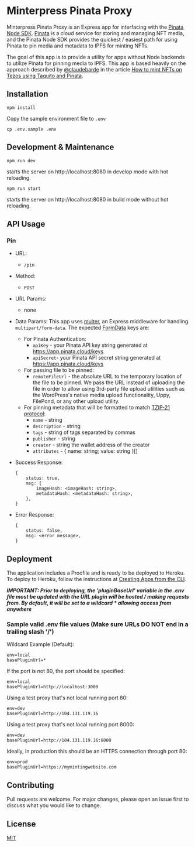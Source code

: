 # Minterpress Pinata Proxy

Minterpress Pinata Proxy is an Express app for interfacing with the [Pinata Node SDK](https://docs.pinata.cloud/pinata-node-sdk). [Pinata](https://www.pinata.cloud/) is a cloud service for storing and managing NFT media, and the Pinata Node SDK provides the quickest / easiest path for using Pinata to pin media and metadata to IPFS for minting NFTs.

The goal of this app is to provide a utility for apps without Node backends to utilize Pinata for pinning media to IPFS. This app is based heavily on the approach described by [@claudebarde](https://github.com/claudebarde) in the article [How to mint NFTs on Tezos using Taquito and Pinata](https://medium.com/ecad-labs-inc/how-to-mint-nfts-on-tezos-using-taquito-and-pinata-15a407078495).

## Installation

```
npm install
```

Copy the sample environment file to `.env`

```
cp .env.sample .env
```

## Development & Maintenance

```
npm run dev
```

starts the server on http://localhost:8080 in develop mode with hot reloading.

```
npm run start
```
starts the server on http://localhost:8080 in build mode without hot reloading.

## API Usage

### Pin

- URL: 
    - `/pin`
- Method:
    - `POST`
- URL Params:
    - none
- Data Params:
    This app uses [multer](https://www.npmjs.com/package/multer), an Express middleware for handling `multipart/form-data`. The expected [FormData](https://developer.mozilla.org/en-US/docs/Web/API/FormData) keys are:

    - For Pinata Authentication:
        - `apiKey` - your Pinata API key string generated at https://app.pinata.cloud/keys
        - `apiSecret`- your Pinata API secret string generated at https://app.pinata.cloud/keys
    - For passing file to be pinned:
        - `remoteFileUrl` - the absolute URL to the temporary location of the file to be pinned. We pass the URL instead of uploading the file in order to allow using 3rd-party file upload utilities such as the WordPress's native media upload functionality, Uppy, FilePond, or any other upload utility.
    - For pinning metadata that will be formatted to match [TZIP-21 protocol](https://tzip.tezosagora.org/proposal/tzip-21/):
        - `name` - string
        - `description` - string
        - `tags` - string of tags separated by commas
        - `publisher` - string
        - `creator` - string the wallet address of the creator
        - `attributes` - { name: string; value: string }[]
- Success Response:
    ```
    {
        status: true,
        msg: {
            imageHash: <imageHash: string>,
            metadataHash: <metadataHash: string>,
        },
    }
    ```
- Error Response:
    ```
    {
        status: false,
        msg: <error message>,
    }
    ```

## Deployment

The application includes a Procfile and is ready to be deployed to Heroku. To deploy to Heroku, follow the instructions at [Creating Apps from the CLI](https://devcenter.heroku.com/articles/creating-apps).

***IMPORTANT: Prior to deploying, the 'pluginBaseUrl' variable in the .env file most be updated with the URL plugin will be hosted / making requests from. By default, it will be set to a wildcard * allowing access from anywhere***

### Sample valid .env file values (Make sure URLs DO NOT end in a trailing slash '/')

Wildcard Example (Default):

```
env=local
basePluginUrl=*
```

If the port is not 80, the port should be specified:

```
env=local
basePluginUrl=http://localhost:3000
```

Using a test proxy that's not local running port 80:

```
env=dev
basePluginUrl=http://104.131.119.16
```

Using a test proxy that's not local running port 8000:

```
env=dev
basePluginUrl=http://104.131.119.16:8000
```

Ideally, in production this should be an HTTPS connection through port 80:

```
env=prod
basePluginUrl=https://mymintingwebsite.com
```

## Contributing
Pull requests are welcome. For major changes, please open an issue first to discuss what you would like to change.

## License
[MIT](https://choosealicense.com/licenses/mit/)
